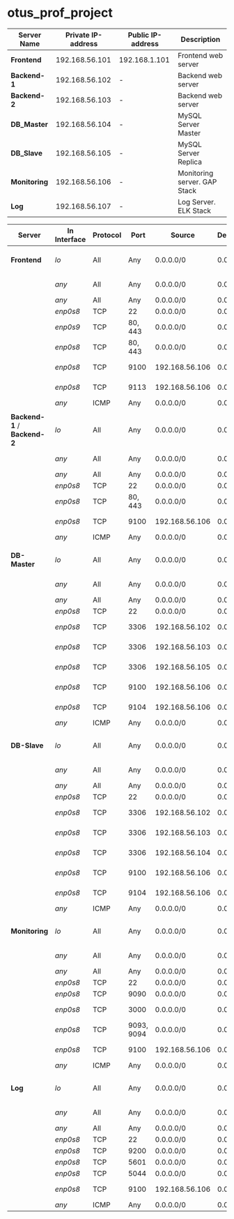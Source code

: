 # otus_prof_project

| Server Name    | Private IP-address | Public IP-address | Description                  |
|----------------|--------------------|-------------------|------------------------------|
| **Frontend**   | 192.168.56.101     | 192.168.1.101     | Frontend web server          |
| **Backend-1**  | 192.168.56.102     | -                 | Backend web server           |
| **Backend-2**  | 192.168.56.103     | -                 | Backend web server           |
| **DB_Master**  | 192.168.56.104     | -                 | MySQL Server Master          |
| **DB_Slave**   | 192.168.56.105     | -                 | MySQL Server Replica         |
| **Monitoring** | 192.168.56.106     | -                 | Monitoring server. GAP Stack |
| **Log**        | 192.168.56.107     | -                 | Log Server. ELK Stack        |
  

  
| Server                        | In Interface    | Protocol | Port       | Source          | Destination     | Action  | State               | Description                |
|-------------------------------|-----------------|----------|------------|-----------------|-----------------|---------|---------------------|----------------------------|
| **Frontend**                  | _lo_            | All      | Any        | 0.0.0.0/0       | 0.0.0.0/0       | Accept  |                     | Accept traffic to loopback |
|                               | _any_           | All      | Any        | 0.0.0.0/0       | 0.0.0.0/0       | Accept  | Established Related | Accepted established       |
|                               | _any_           | All      | Any        | 0.0.0.0/0       | 0.0.0.0/0       | Drop    | Invalid             | Drop invalid               |
|                               | _enp0s8_        | TCP      | 22         | 0.0.0.0/0       | 0.0.0.0/0       | Accept  | New                 | SSH                        |
|                               | _enp0s9_        | TCP      | 80, 443    | 0.0.0.0/0       | 0.0.0.0/0       | Accept  |                     | HTTP / HTTPS               |
|                               | _enp0s8_        | TCP      | 80, 443    | 0.0.0.0/0       | 0.0.0.0/0       | Accept  |                     | HTTP / HTTPS               |
|                               | _enp0s8_        | TCP      | 9100       | 192.168.56.106  | 0.0.0.0/0       | Accept  |                     | Node exporter              |
|                               | _enp0s8_        | TCP      | 9113       | 192.168.56.106  | 0.0.0.0/0       | Accept  |                     | Nginx exporter             |
|                               | _any_           | ICMP     | Any        | 0.0.0.0/0       | 0.0.0.0/0       | Accept  |                     | Accept ICMP                |
|                               |                 |          |            |                 |                 |         |                     |                            |
| **Backend-1** / **Backend-2** | _lo_            | All      | Any        | 0.0.0.0/0       | 0.0.0.0/0       | Accept  |                     | Accept traffic to loopback |
|                               | _any_           | All      | Any        | 0.0.0.0/0       | 0.0.0.0/0       | Accept  | Established Related | Accepted established       |
|                               | _any_           | All      | Any        | 0.0.0.0/0       | 0.0.0.0/0       | Drop    | Invalid             | Drop invalid               |
|                               | _enp0s8_        | TCP      | 22         | 0.0.0.0/0       | 0.0.0.0/0       | Accept  | New                 | SSH                        |
|                               | _enp0s8_        | TCP      | 80, 443    | 0.0.0.0/0       | 0.0.0.0/0       | Accept  |                     | HTTP / HTTPS               |
|                               | _enp0s8_        | TCP      | 9100       | 192.168.56.106  | 0.0.0.0/0       | Accept  |                     | Node exporter              |
|                               | _any_           | ICMP     | Any        | 0.0.0.0/0       | 0.0.0.0/0       | Accept  |                     | Accept ICMP                |
|                               |                 |          |            |                 |                 |         |                     |                            |
| **DB-Master**                 | _lo_            | All      | Any        | 0.0.0.0/0       | 0.0.0.0/0       | Accept  |                     | Accept traffic to loopback |
|                               | _any_           | All      | Any        | 0.0.0.0/0       | 0.0.0.0/0       | Accept  | Established Related | Accepted established       |
|                               | _any_           | All      | Any        | 0.0.0.0/0       | 0.0.0.0/0       | Drop    | Invalid             | Drop invalid               |
|                               | _enp0s8_        | TCP      | 22         | 0.0.0.0/0       | 0.0.0.0/0       | Accept  | New                 | SSH                        |
|                               | _enp0s8_        | TCP      | 3306       | 192.168.56.102  | 0.0.0.0/0       | Accept  |                     | MySQL for Backend-1        |
|                               | _enp0s8_        | TCP      | 3306       | 192.168.56.103  | 0.0.0.0/0       | Accept  |                     | MySQL for Backend-2        |
|                               | _enp0s8_        | TCP      | 3306       | 192.168.56.105  | 0.0.0.0/0       | Accept  |                     | MySQL for DB-Slave         |
|                               | _enp0s8_        | TCP      | 9100       | 192.168.56.106  | 0.0.0.0/0       | Accept  |                     | Node exporter              |
|                               | _enp0s8_        | TCP      | 9104       | 192.168.56.106  | 0.0.0.0/0       | Accept  |                     | MySQL exporter             |
|                               | _any_           | ICMP     | Any        | 0.0.0.0/0       | 0.0.0.0/0       | Accept  |                     | Accept ICMP                |
|                               |                 |          |            |                 |                 |         |                     |                            |
| **DB-Slave**                  | _lo_            | All      | Any        | 0.0.0.0/0       | 0.0.0.0/0       | Accept  |                     | Accept traffic to loopback |
|                               | _any_           | All      | Any        | 0.0.0.0/0       | 0.0.0.0/0       | Accept  | Established Related | Accepted established       |
|                               | _any_           | All      | Any        | 0.0.0.0/0       | 0.0.0.0/0       | Drop    | Invalid             | Drop invalid               |
|                               | _enp0s8_        | TCP      | 22         | 0.0.0.0/0       | 0.0.0.0/0       | Accept  | New                 | SSH                        |
|                               | _enp0s8_        | TCP      | 3306       | 192.168.56.102  | 0.0.0.0/0       | Accept  |                     | MySQL for Backend-1        |
|                               | _enp0s8_        | TCP      | 3306       | 192.168.56.103  | 0.0.0.0/0       | Accept  |                     | MySQL for Backend-2        |
|                               | _enp0s8_        | TCP      | 3306       | 192.168.56.104  | 0.0.0.0/0       | Accept  |                     | MySQL for DB-Master        |
|                               | _enp0s8_        | TCP      | 9100       | 192.168.56.106  | 0.0.0.0/0       | Accept  |                     | Node exporter              |
|                               | _enp0s8_        | TCP      | 9104       | 192.168.56.106  | 0.0.0.0/0       | Accept  |                     | MySQL exporter             |
|                               | _any_           | ICMP     | Any        | 0.0.0.0/0       | 0.0.0.0/0       | Accept  |                     | Accept ICMP                |
|                               |                 |          |            |                 |                 |         |                     |                            |
| **Monitoring**                | _lo_            | All      | Any        | 0.0.0.0/0       | 0.0.0.0/0       | Accept  |                     | Accept traffic to loopback |
|                               | _any_           | All      | Any        | 0.0.0.0/0       | 0.0.0.0/0       | Accept  | Established Related | Accepted established       |
|                               | _any_           | All      | Any        | 0.0.0.0/0       | 0.0.0.0/0       | Drop    | Invalid             | Drop invalid               |
|                               | _enp0s8_        | TCP      | 22         | 0.0.0.0/0       | 0.0.0.0/0       | Accept  | New                 | SSH                        |
|                               | _enp0s8_        | TCP      | 9090       | 0.0.0.0/0       | 0.0.0.0/0       | Accept  |                     | Prometheus                 |
|                               | _enp0s8_        | TCP      | 3000       | 0.0.0.0/0       | 0.0.0.0/0       | Accept  |                     | Grafana Server             |
|                               | _enp0s8_        | TCP      | 9093, 9094 | 0.0.0.0/0       | 0.0.0.0/0       | Accept  |                     | Alertmanager               |
|                               | _enp0s8_        | TCP      | 9100       | 192.168.56.106  | 0.0.0.0/0       | Accept  |                     | Node exporter              |
|                               | _any_           | ICMP     | Any        | 0.0.0.0/0       | 0.0.0.0/0       | Accept  |                     | Accept ICMP                |
|                               |                 |          |            |                 |                 |         |                     |                            |
| **Log**                       | _lo_            | All      | Any        | 0.0.0.0/0       | 0.0.0.0/0       | Accept  |                     | Accept traffic to loopback |
|                               | _any_           | All      | Any        | 0.0.0.0/0       | 0.0.0.0/0       | Accept  | Established Related | Accepted established       |
|                               | _any_           | All      | Any        | 0.0.0.0/0       | 0.0.0.0/0       | Drop    | Invalid             | Drop invalid               |
|                               | _enp0s8_        | TCP      | 22         | 0.0.0.0/0       | 0.0.0.0/0       | Accept  | New                 | SSH                        |
|                               | _enp0s8_        | TCP      | 9200       | 0.0.0.0/0       | 0.0.0.0/0       | Accept  |                     | Elasticsearch              |
|                               | _enp0s8_        | TCP      | 5601       | 0.0.0.0/0       | 0.0.0.0/0       | Accept  |                     | Kibana                     |
|                               | _enp0s8_        | TCP      | 5044       | 0.0.0.0/0       | 0.0.0.0/0       | Accept  |                     | Logstash                   |
|                               | _enp0s8_        | TCP      | 9100       | 192.168.56.106  | 0.0.0.0/0       | Accept  |                     | Node exporter              |
|                               | _any_           | ICMP     | Any        | 0.0.0.0/0       | 0.0.0.0/0       | Accept  |                     | Accept ICMP                |



























